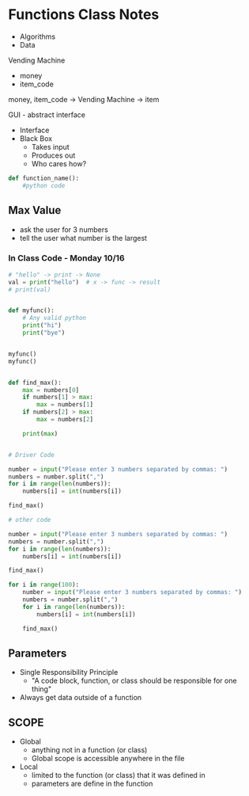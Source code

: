 # Functions Class Notes

- Algorithms
- Data

Vending Machine

- money
- item_code

money, item_code -> Vending Machine -> item

GUI - abstract interface

- Interface
- Black Box
  - Takes input
  - Produces out
  - Who cares how?

```py
def function_name():
    #python code
```

## Max Value

- ask the user for 3 numbers
- tell the user what number is the largest

### In Class Code - Monday 10/16

```py
# "hello" -> print -> None
val = print("hello")  # x -> func -> result
# print(val)


def myfunc():
    # Any valid python
    print("hi")
    print("bye")


myfunc()
myfunc()


def find_max():
    max = numbers[0]
    if numbers[1] > max:
        max = numbers[1]
    if numbers[2] > max:
        max = numbers[2]

    print(max)


# Driver Code

number = input("Please enter 3 numbers separated by commas: ")
numbers = number.split(",")
for i in range(len(numbers)):
    numbers[i] = int(numbers[i])

find_max()

# other code

number = input("Please enter 3 numbers separated by commas: ")
numbers = number.split(",")
for i in range(len(numbers)):
    numbers[i] = int(numbers[i])

find_max()

for i in range(100):
    number = input("Please enter 3 numbers separated by commas: ")
    numbers = number.split(",")
    for i in range(len(numbers)):
        numbers[i] = int(numbers[i])

    find_max()
```

## Parameters

- Single Responsibility Principle
  - "A code block, function, or class should be responsible for one thing"
- Always get data outside of a function

## SCOPE

- Global
  - anything not in a function (or class)
  - Global scope is accessible anywhere in the file
- Local
  - limited to the function (or class) that it was defined in
  - parameters are define in the function
